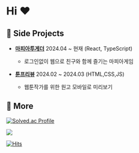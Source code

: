 # Hi ♥

## 🌱  Side Projects

- [**마피아투게더**](https://github.com/mafia-together) 2024.04 ~ 현재 (React, TypeScript) 
  -  로그인없이 웹으로 친구와 함께 즐기는 마피아게임

- [**툰프리뷰**](https://github.com/cheonjiyun/Toonpreview) 2024.02 ~ 2024.03 (HTML,CSS,JS)
  - 웹툰작가를 위한 원고 모바일로 미리보기


## 💬  More


[![Solved.ac Profile](http://mazassumnida.wtf/api/v2/generate_badge?boj=gunbam715)](https://solved.ac/gunbam715/)


[<img src="https://img.shields.io/badge/dev블로그-555555?style=for-the-badge&logo=tistory&logoColor=ffffff&label=Tistory&labelColor=000000"/>](https://jduenv.tistory.com/)


[![Hits](https://hits.seeyoufarm.com/api/count/incr/badge.svg?url=https%3A%2F%2Fgithub.com%2Fcheonjiyun&count_bg=%23FB9724&title_bg=%23555555&icon=&icon_color=%23E7E7E7&title=hits&edge_flat=false)](https://hits.seeyoufarm.com)

<!--
**cheonjiyun/cheonjiyun** is a ✨ _special_ ✨ repository because its `README.md` (this file) appears on your GitHub profile.

Here are some ideas to get you started:

- 🔭 I’m currently working on ...
- 🌱 I’m currently learning ...
- 👯 I’m looking to collaborate on ...
- 🤔 I’m looking for help with ...
- 💬 Ask me about ...
- 📫 How to reach me: ...
- 😄 Pronouns: ...
- ⚡ Fun fact: ...
-->
